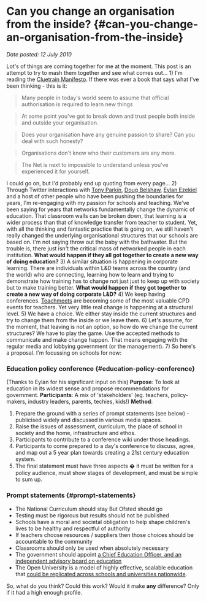 # Can you change an organisation from the inside? {#can-you-change-an-organisation-from-the-inside}

_Date posted: 12 July 2010_

Lot's of things are coming together for me at the moment. This post is an attempt to try to mash them together and see what comes out... 1) I'm reading the [Cluetrain Manifesto](http://www.cluetrain.com/). If there was ever a book that says what I've been thinking - this is it:

> Many people in today's world seem to assume that official authorisation is required to learn new things

> At some point you've got to break down and trust people both inside and outside your organisation.

> Does your organisation have any genuine passion to share? Can you deal with such honesty?

> Organisations don't know who their customers are any more.

> The Net is next to impossible to understand unless you've experienced it for yourself.

I could go on, but I'd probably end up quoting from every page... 2) Through Twitter interactions with [Tony Parkin](http://twitter.com/tonyparkin), [Doug Belshaw](http://twitter.com/dajbelshaw), [Eylan Ezekiel](http://twitter.com/eylanezekiel) and a host of other people who have been pushing the boundaries for years, I'm re-engaging with my passion for schools and teaching. We've been saying for years that networks fundamentally change the dynamic of education. That classroom walls can be broken down, that learning is a wider process than that of knowledge transfer from teacher to student. Yet, with all the thinking and fantastic practice that is going on, we still haven't really changed the underlying organisational structures that our schools are based on. I'm not saying throw out the baby with the bathwater. But the trouble is, there just isn't the critical mass of networked people in each institution. **What would happen if they all got together to create a new way of doing education?** 3) A similar situation is happening in corporate learning. There are individuals within L&D teams across the country (and the world) who are connecting, learning how to learn and trying to demonstrate how training has to change not just just to keep up with society but to make training better. **What would happen if they got together to create a new way of doing corporate L&D?** 4) We keep having conferences. [Teachmeets](http://www.teachmeet.org.uk/) are becoming some of the most valuable CPD events for teachers. Yet very little real change is happening at a structural level. 5) We have a choice. We either stay inside the current structures and try to change them from the inside or we leave them. 6) Let's assume, for the moment, that leaving is not an option, so how do we change the current structures? We have to play the game. Use the accepted methods to communicate and make change happen. That means engaging with the regular media and lobbying government (or the management). 7) So here's a proposal. I'm focussing on schools for now:

### Education policy conference {#education-policy-conference}

(Thanks to Eylan for his significant input on this) **Purpose**: To look at education in its widest sense and propose recommendations for government. **Participants**: A mix of 'stakeholders' (eg. teachers, policy-makers, industry leaders, parents, techies, kids!) **Method**:

1.  Prepare the ground with a series of prompt statements (see below) - publicised widely and discussed in various media spaces.
2.  Raise the issues of assessment, curriculum, the place of school in society and the home, infrastructure and ethos.
3.  Participants to contribute to a conference wiki under those headings.
4.  Participants to come prepared to a day's conference to discuss, agree, and map out a 5 year plan towards creating a 21st century education system.
5.  The final statement must have three aspects � it must be written for a policy audience, must show stages of development, and must be simple to sum up.

### Prompt statements {#prompt-statements}

*   The National Curriculum should stay But Ofsted should go
*   Testing must be rigorous but results should not be published
*   Schools have a moral and societal obligation to help shape children's lives to be healthy and respectful of authority
*   If teachers choose resources / suppliers then those choices should be accountable to the community
*   Classrooms should only be used when absolutely necessary
*   The government should appoint [a Chief Education Officer, and an independent advisory board on education](http://opinion.publicfinance.co.uk/2010/06/a-nice-for-education-by-karen-whitby/)
*   The Open University is a model of highly effective, scalable education that [could be replicated across schools and universities nationwide](http://donaldclarkplanb.blogspot.com/2010/06/ou-key-to-future-of-he.html).

So, what do you think? Could this work? Would it make **any** difference? Only if it had a high enough profile.
